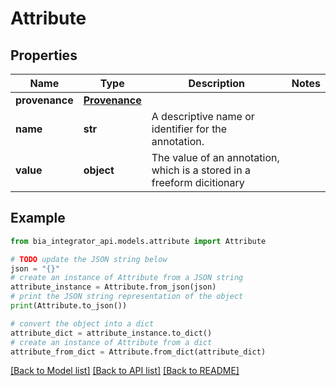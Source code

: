 # Attribute


## Properties

Name | Type | Description | Notes
------------ | ------------- | ------------- | -------------
**provenance** | [**Provenance**](Provenance.md) |  | 
**name** | **str** | A descriptive name or identifier for the annotation. | 
**value** | **object** | The value of an annotation, which is a stored in a freeform dicitionary | 

## Example

```python
from bia_integrator_api.models.attribute import Attribute

# TODO update the JSON string below
json = "{}"
# create an instance of Attribute from a JSON string
attribute_instance = Attribute.from_json(json)
# print the JSON string representation of the object
print(Attribute.to_json())

# convert the object into a dict
attribute_dict = attribute_instance.to_dict()
# create an instance of Attribute from a dict
attribute_from_dict = Attribute.from_dict(attribute_dict)
```
[[Back to Model list]](../README.md#documentation-for-models) [[Back to API list]](../README.md#documentation-for-api-endpoints) [[Back to README]](../README.md)


